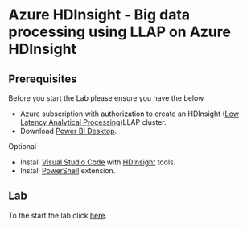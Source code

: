 # Azure HDInsight - Big data processing using LLAP on Azure HDInsight

## Prerequisites 

Before you start the Lab please ensure you have the below

 - Azure subscription with authorization to create an HDInsight ([Low Latency Analytical Processing](https://cwiki.apache.org/confluence/display/Hive/LLAP))LLAP cluster. 
 - Download [Power BI Desktop](https://powerbi.microsoft.com/en-us/desktop/). 

Optional
 - Install [Visual Studio Code](https://code.visualstudio.com/) with [HDInsight](https://docs.microsoft.com/en-us/azure/hdinsight/hdinsight-for-vscode) tools.  
 - Install [PowerShell](https://code.visualstudio.com/docs/languages/powershell) extension. 

 ## Lab
To the start the lab click [here](https://github.com/arnabganguly/llap-hdinsight/blob/master/ClusterdeployBlob.md).

<!--stackedit_data:
eyJoaXN0b3J5IjpbOTAwOTE5ODU5LDIwMzA0MjUzNDMsLTcyMj
QxOTE3NSwxOTgwMzE5Njc5LC0xOTIyNDcwMzg0LDE3NDQ0NTUx
NzMsMTQ4NTg1MTczNywtMTA5MDg3MzkzXX0=
-->